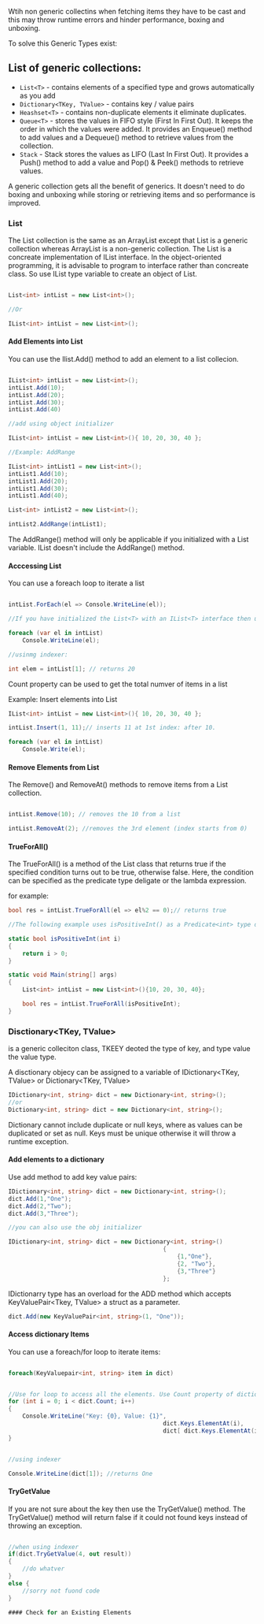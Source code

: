 Wtih non generic collectins when fetching items they have to be cast and this may throw runtime errors and hinder performance, boxing and unboxing.

To solve this Generic Types exist:

## List of generic collections:

- `List<T>` - contains elements of a specified type and grows automatically as you add 
- `Dictionary<TKey, TValue>` - contains key / value pairs
- `Heashset<T>` - contains non-duplicate elements it eliminate duplicates.
- `Queue<T>` -  stores the values in FIFO style (First In First Out). It keeps the order in which the values were added. It provides an Enqueue() method to add values and a Dequeue() method to retrieve values from the collection. 
- `Stack` - Stack<T> stores the values as LIFO (Last In First Out). It provides a Push() method to add a value and Pop() & Peek() methods to retrieve values.

A generic collection gets all the benefit of generics. It doesn't need to do boxing and unboxing while storing or retrieving items and so performance is improved.

### List<T>

The List<T> collection is the same as an ArrayList except that List<T> is a generic collection whereas ArrayList is a non-generic collection.
The List<T> is a concreate implementation of IList<T> interface. In the object-oriented programming, it is advisable to program to interface rather than concreate class. So use IList<T> type variable to create an object of List<T>.

```c#

List<int> intList = new List<int>();

//Or

IList<int> intList = new List<int>();
```

#### Add Elements into List

You can use the Ilist.Add() method to add an element to a list collecion.

```c#

IList<int> intList = new List<int>();
intList.Add(10);
intList.Add(20);
intList.Add(30);
intList.Add(40)

//add using object initializer

IList<int> intList = new List<int>(){ 10, 20, 30, 40 };

//Example: AddRange

IList<int> intList1 = new List<int>();
intList1.Add(10);
intList1.Add(20);
intList1.Add(30);
intList1.Add(40);

List<int> intList2 = new List<int>();

intList2.AddRange(intList1);

```
The AddRange() method will only be applicable if you initialized with a List<T> variable. IList<T> doesn't include the AddRange() method.

#### Acccessing List

You can use a foreach loop to iterate a list

```c#

intList.ForEach(el => Console.WriteLine(el));

//If you have initialized the List<T> with an IList<T> interface then use seperate foreach statement with implicitly typed variable:

foreach (var el in intList)
    Console.WriteLine(el);

//usinmg indexer:

int elem = intList[1]; // returns 20

```
Count property can be used to get the total numver of items in a list

Example: Insert elements into List

```c#
IList<int> intList = new List<int>(){ 10, 20, 30, 40 };

intList.Insert(1, 11);// inserts 11 at 1st index: after 10.

foreach (var el in intList)
    Console.Write(el);
```

#### Remove Elements from List

The Remove() and RemoveAt() methods to remove items from a List<T> collection.

```c#

intList.Remove(10); // removes the 10 from a list

intList.RemoveAt(2); //removes the 3rd element (index starts from 0)

```

#### TrueForAll()

The TrueForAll() is a method of the List<T> class that returns true if the specified condition turns out to be true, otherwise false. Here, the condition can be specified as the predicate type deligate or the lambda expression.

for example:

```c#
bool res = intList.TrueForAll(el => el%2 == 0);// returns true

//The following example uses isPositiveInt() as a Predicate<int> type delegate as a parameter to TrueForAll.

static bool isPositiveInt(int i)
{
    return i > 0;
}

static void Main(string[] args)
{
    List<int> intList = new List<int>(){10, 20, 30, 40};

    bool res = intList.TrueForAll(isPositiveInt);
}

```

### Disctionary<TKey, TValue>

is a generic colleciton class, TKEEY deoted the type of key, and type value the value type.

A disctionary objecy can be assigned to a variable of IDictionary<TKey, TValue> or Dictionary<TKey, TValue>

```c#
IDictionary<int, string> dict = new Dictionary<int, string>();
//or
Dictionary<int, string> dict = new Dictionary<int, string>();

```

Dictionary cannot include duplicate or null keys, where as values can be duplicated or set as null. Keys must be unique otherwise it will throw a runtime exception.

#### Add elements to a dictionary

Use add method to add key value pairs:

```c#
IDictionary<int, string> dict = new Dictionary<int, string>();
dict.Add(1,"One");
dict.Add(2,"Two");
dict.Add(3,"Three");

//you can also use the obj initializer

IDictionary<int, string> dict = new Dictionary<int, string>()
                                            {
                                                {1,"One"},
                                                {2, "Two"},
                                                {3,"Three"}
                                            };
```
IDictionarry type has an overload for the ADD method which accepts KeyValuePair<Tkey, TValue> a struct as a parameter.

```c#
dict.Add(new KeyValuePair<int, string>(1, "One"));


```

#### Access dictionary Items

You can use a foreach/for loop to iterate items:

```c#

foreach(KeyValuepair<int, string> item in dict)


//Use for loop to access all the elements. Use Count property of dictionary to get the total number of elements in the dictionary.
for (int i = 0; i < dict.Count; i++)
{
    Console.WriteLine("Key: {0}, Value: {1}", 
                                            dict.Keys.ElementAt(i), 
                                            dict[ dict.Keys.ElementAt(i)]);
}


//using indexer

Console.WriteLine(dict[1]); //returns One

```
#### TryGetValue

If you are not sure about the key then use the TryGetValue() method. The TryGetValue() method will return false if it could not found keys instead of throwing an exception.

```c#

//when using indexer
if(dict.TryGetValue(4, out result))
{
    //do whatver
}
else {
    //sorry not fuond code
}

#### Check for an Existing Elements
